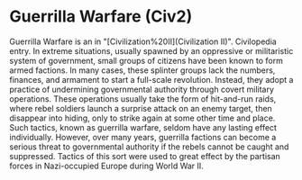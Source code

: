 # Guerrilla Warfare (Civ2)

 Guerrilla Warfare is an in "[Civilization%20II](Civilization II)".
Civilopedia entry.
In extreme situations, usually spawned by an oppressive or militaristic system of government, small groups of citizens have been known to form armed factions. In many cases, these splinter groups lack the numbers, finances, and armament to start a full-scale revolution. Instead, they adopt a practice of undermining governmental authority through covert military operations. These operations usually take the form of hit-and-run raids, where rebel soldiers launch a surprise attack on an enemy target, then disappear into hiding, only to strike again at some other time and place. Such tactics, known as guerrilla warfare, seldom have any lasting effect individually. However, over many years, guerrilla factions can become a serious threat to governmental authority if the rebels cannot be caught and suppressed. Tactics of this sort were used to great effect by the partisan forces in Nazi-occupied Europe during World War II.